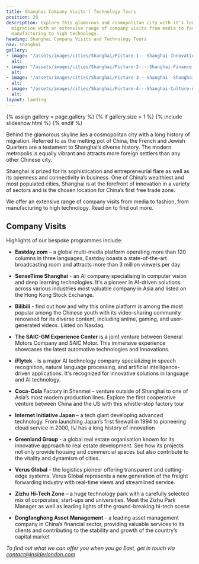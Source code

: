 ```yaml
---
title: Shanghai Company Visits | Technology Tours
position: 28
description: Explore this glamorous and cosmopolitan city with it’s long history of
  migration with an extensive range of company visits from media to fashion, from
  manufacturing to high technology.
heading: Shanghai Company Visits and Technology Tours
nav: shanghai
gallery:
- image: "/assets/images/cities/Shanghai/Picture-1---Shanghai-Innovation-Tech-Factory-Student-Academic-Study-Trip.jpg"
  alt: 
- image: "/assets/images/cities/Shanghai/Picture-2----Shanghai-Finance-Centre-Student-Academic-Study-Trip.jpg"
  alt: 
- image: "/assets/images/cities/Shanghai/Picture-3---Shanghai--Shanghai-Innovation-Sustainability-Electric-Driverless-Car-Technology-Student-Academic-Study-Trip.jpg"
  alt: 
- image: "/assets/images/cities/Shanghai/Picture-4---Shanghai-Culture-Art-Technology-Innovation-Creative-Student-Corporate-Study-Trip.jpg"
  alt: 
layout: landing
---
```


{% assign gallery = page.gallery %}
{% if gallery.size > 1 %}
  {% include slideshow.html %}
{% endif %}

Behind the glamorous skyline lies a cosmopolitan city with a long history of migration. Referred to as the melting pot of China, the French and Jewish Quarters are a testament to Shanghai’s diverse history. The modern metropolis is equally vibrant and attracts more foreign settlers than any other Chinese city.

Shanghai is prized for its sophistication and entrepreneurial flare as well as its openness and connectivity in business. One of China’s wealthiest and most populated cities, Shanghai is at the forefront of innovation in a variety of sectors and is the chosen location for China’s first free trade zone.

We offer an extensive range of company visits from media to fashion, from manufacturing to high technology. Read on to find out more.

## Company Visits
Highlights of our bespoke programmes include:

- **Eastday.com** – a global multi-media platform operating more than 120 columns in three languages, Eastday boasts a state-of-the-art broadcasting room and attracts more than 3 million viewers per day
- **SenseTime Shanghai** - an AI company specialising in computer vision and deep learning technologies. It's a pioneer in AI-driven solutions across various industries most valuable company in Asia and listed on the Hong Kong Stock Exchange. 
- **Bilibili** - find out how and why this online platform is among the most popular among the Chinese youth with its video-sharing community renowned for its diverse content, including anime, gaming, and user-generated videos. Listed on Nasdaq.
- **The SAIC-GM Experience Center** is a joint venture between General Motors Company and SAIC Motor. This immersive experience showcases the latest automotive technologies and innovations.
- **iFlytek** -  is a major AI technology company specializing in speech recognition, natural language processing, and artificial intelligence-driven applications. It's recognized for innovative solutions in language and AI technology.
- **Coca-Cola** Factory in Shenmei – venture outside of Shanghai to one of Asia’s most modern production lines. Explore the first cooperative venture between China and the US with this whistle-stop factory tour


- **Internet Initiative Japan** – a tech giant developing advanced technology. From launching Japan’s first firewall in 1994 to pioneering cloud service in 2000, IIJ has a long history of innovation
- **Greenland Group** - a global real estate organisation known for its innovative approach to real estate development. See how its projects not only provide housing and commercial spaces but also contribute to the vitality and dynamism of cities.
- **Verus Global** – the logistics pioneer offering transparent and cutting-edge systems. Verus Global represents a new generation of the freight forwarding industry with real-time views and streamlined service.
- **Zizhu Hi-Tech Zone** – a huge technology park with a carefully selected mix of corporates, start-ups and universities. Meet the Zizhu Park Manager as well as leading lights of the ground-breaking hi-tech scene
- **Dongfanghong Asset Management** - a leading asset management company in  China’s financial sector, providing valuable services to its clients and contributing to the stability and growth of the country’s capital market



*To find out what we can offer you when you go East, get in touch via [contact@insiderlondon.com](mailto:contact@insiderlondon.com)*
